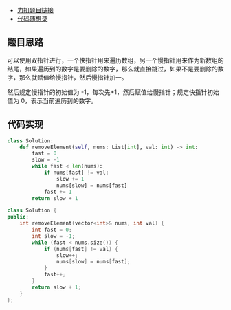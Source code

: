 - [力扣题目链接](https://leetcode.cn/problems/remove-element/)
- [代码随想录](https://programmercarl.com/0027.%E7%A7%BB%E9%99%A4%E5%85%83%E7%B4%A0.html#%E7%AE%97%E6%B3%95%E5%85%AC%E5%BC%80%E8%AF%BE)

## 题目思路

可以使用双指针进行，一个快指针用来遍历数组，另一个慢指针用来作为新数组的结尾，如果遍历到的数字是要删除的数字，那么就直接跳过，如果不是要删除的数字，那么就赋值给慢指针，然后慢指针加一。

然后规定慢指针的初始值为 -1，每次先+1，然后赋值给慢指针；规定快指针初始值为 0，表示当前遍历到的数字。

## 代码实现

```python
class Solution:
    def removeElement(self, nums: List[int], val: int) -> int:
        fast = 0
        slow = -1
        while fast < len(nums):
            if nums[fast] != val:
                slow += 1
                nums[slow] = nums[fast]
            fast += 1
        return slow + 1
```

```cpp
class Solution {
public:
    int removeElement(vector<int>& nums, int val) {
        int fast = 0;
        int slow = -1;
        while (fast < nums.size()) {
            if (nums[fast] != val) {
                slow++;
                nums[slow] = nums[fast];
            }
            fast++;
        }
        return slow + 1;
    }
};
```